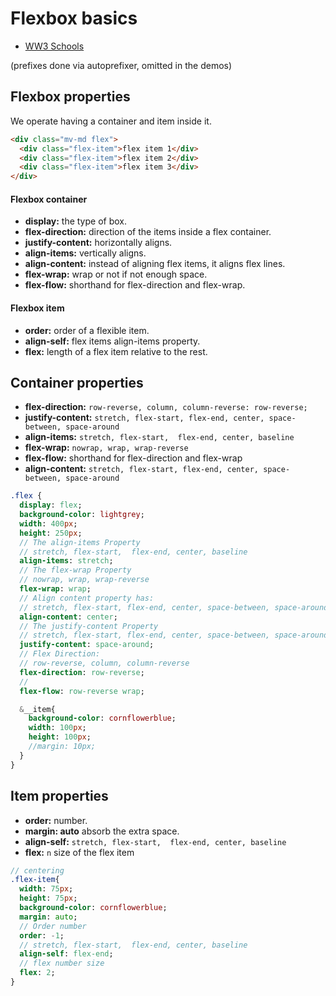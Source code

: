 # Flexbox basics

* [WW3 Schools](https://www.w3schools.com/css/css3_flexbox.asp)

(prefixes done via autoprefixer, omitted in the demos)

## Flexbox properties
We operate having a container and item inside it.

```html
<div class="mv-md flex">
  <div class="flex-item">flex item 1</div>
  <div class="flex-item">flex item 2</div>
  <div class="flex-item">flex item 3</div>
</div>
```

#### Flexbox container

* **display:** the type of box.
* **flex-direction:** direction of the items inside a flex container.
* **justify-content:** horizontally aligns.
* **align-items:** vertically aligns.
* **align-content:** instead of aligning flex items, it aligns flex lines.
* **flex-wrap:** wrap or not if not enough space.
* **flex-flow:** shorthand for flex-direction and flex-wrap.

#### Flexbox item

* **order:** order of a flexible item.
* **align-self:** flex items align-items property.
* **flex:**  length of a flex item relative to the rest.

## Container properties

* **flex-direction:** `row-reverse, column, column-reverse: row-reverse;`
* **justify-content:** `stretch, flex-start, flex-end, center, space-between, space-around`
* **align-items:** `stretch, flex-start,  flex-end, center, baseline`
* **flex-wrap:** `nowrap, wrap, wrap-reverse`
* **flex-flow:** shorthand for flex-direction and flex-wrap
* **align-content:** `stretch, flex-start, flex-end, center, space-between, space-around`

```sass
.flex {
  display: flex;
  background-color: lightgrey;
  width: 400px;
  height: 250px;  
  // The align-items Property
  // stretch, flex-start,  flex-end, center, baseline
  align-items: stretch; 
  // The flex-wrap Property
  // nowrap, wrap, wrap-reverse
  flex-wrap: wrap;
  // Align content property has: 
  // stretch, flex-start, flex-end, center, space-between, space-around
  align-content: center;
  // The justify-content Property
  // stretch, flex-start, flex-end, center, space-between, space-around
  justify-content: space-around;
  // Flex Direction: 
  // row-reverse, column, column-reverse
  flex-direction: row-reverse;
  // 
  flex-flow: row-reverse wrap;

  &__item{
    background-color: cornflowerblue;
    width: 100px;
    height: 100px;
    //margin: 10px;
  }
}
```

## Item properties

* **order:** number.
* **margin: auto** absorb the extra space.
* **align-self:** `stretch, flex-start,  flex-end, center, baseline`
* **flex:** `n` size of the flex item

```sass
// centering
.flex-item{
  width: 75px;
  height: 75px;
  background-color: cornflowerblue;
  margin: auto;  
  // Order number
  order: -1;
  // stretch, flex-start,  flex-end, center, baseline
  align-self: flex-end;
  // flex number size
  flex: 2;
}
```